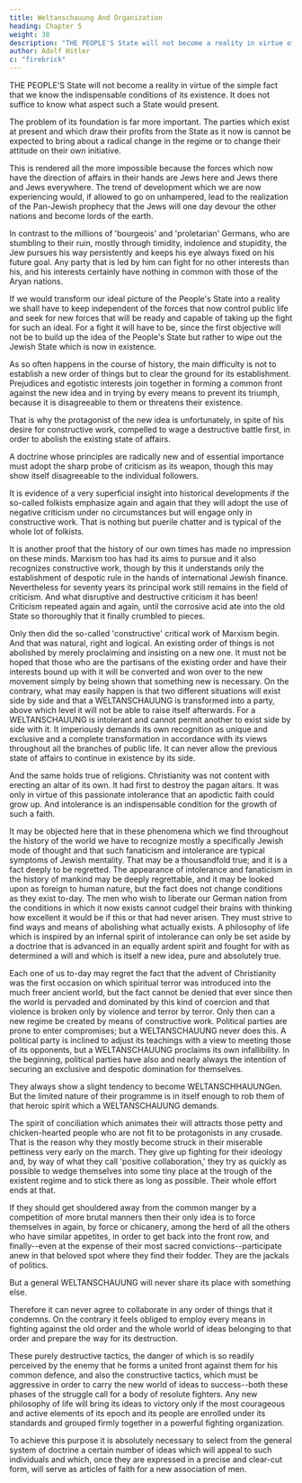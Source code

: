 ```yaml
---
title: Weltanschauung And Organization
heading: Chapter 5
weight: 38
description: "THE PEOPLE'S State will not become a reality in virtue of the simple fact that we know the indispensable conditions of its existence"
author: Adolf Hitler
c: "firebrick"
---
```



THE PEOPLE'S State will not become a reality in virtue of the simple fact that we know the indispensable conditions of its existence. It does not suffice to know what aspect such a State would present. 

The problem of its foundation is far more important. The parties which exist at present and which draw their profits from the State as it now is cannot be expected to bring about a radical change in the regime or to change their attitude on their own initiative. 

This is rendered all the more impossible because the forces which now have the direction of affairs in their hands are Jews here and Jews there and Jews everywhere. The trend of development which we are now experiencing would, if allowed to go on unhampered, lead to the realization of the Pan-Jewish prophecy that the Jews will one day devour the other nations and become lords of the earth.

In contrast to the millions of 'bourgeois' and 'proletarian' Germans, who are stumbling to their ruin, mostly through timidity, indolence and stupidity, the Jew pursues his way persistently and keeps his eye always fixed on his future goal. Any party that is led by him can fight for no other interests than his, and his interests certainly have nothing in
common with those of the Aryan nations.

If we would transform our ideal picture of the People's State into a reality we shall have to keep independent of the forces that now control public life and seek for new forces that will be ready and capable of taking up the fight for such an ideal. For a fight it will have to be, since the first objective will not be to build up the idea of the People's State but rather to wipe out the Jewish State which is now in existence. 

As so often happens in the course of history, the main difficulty is not to establish a new order of things but to clear the ground for its establishment. Prejudices and egotistic interests join together in forming a common front against the new idea and in trying by every means to
prevent its triumph, because it is disagreeable to them or threatens their existence.

That is why the protagonist of the new idea is unfortunately, in spite of his desire for constructive work, compelled to wage a destructive battle first, in order to abolish the existing state of affairs. 

A doctrine whose principles are radically new and of essential importance must adopt
the sharp probe of criticism as its weapon, though this may show itself disagreeable to
the individual followers.

It is evidence of a very superficial insight into historical developments if the so-called folkists emphasize again and again that they will adopt the use of negative criticism under no circumstances but will engage only in constructive work. That is nothing but
puerile chatter and is typical of the whole lot of folkists.

It is another proof that the history of our own times has made no impression on these minds. Marxism too has had
its aims to pursue and it also recognizes constructive work, though by this it
understands only the establishment of despotic rule in the hands of international Jewish
finance. Nevertheless for seventy years its principal work still remains in the field of
criticism. And what disruptive and destructive criticism it has been! Criticism repeated
again and again, until the corrosive acid ate into the old State so thoroughly that it
finally crumbled to pieces. 

Only then did the so-called 'constructive' critical work of Marxism begin. And that was natural, right and logical. An existing order of things is not abolished by merely proclaiming and insisting on a new one. It must not be hoped
that those who are the partisans of the existing order and have their interests bound up
with it will be converted and won over to the new movement simply by being shown
that something new is necessary. On the contrary, what may easily happen is that two
different situations will exist side by side and that a WELTANSCHAUUNG is
transformed into a party, above which level it will not be able to raise itself afterwards.
For a WELTANSCHAUUNG is intolerant and cannot permit another to exist side by
side with it. It imperiously demands its own recognition as unique and exclusive and a
complete transformation in accordance with its views throughout all the branches of
public life. It can never allow the previous state of affairs to continue in existence by its
side.

And the same holds true of religions.
Christianity was not content with erecting an altar of its own. It had first to destroy the
pagan altars. It was only in virtue of this passionate intolerance that an apodictic faith
could grow up. And intolerance is an indispensable condition for the growth of such a
faith.

It may be objected here that in these phenomena which we find throughout the history
of the world we have to recognize mostly a specifically Jewish mode of thought and
that such fanaticism and intolerance are typical symptoms of Jewish mentality. That
may be a thousandfold true; and it is a fact deeply to be regretted. The appearance of
intolerance and fanaticism in the history of mankind may be deeply regrettable, and it
may be looked upon as foreign to human nature, but the fact does not change
conditions as they exist to-day. The men who wish to liberate our German nation from
the conditions in which it now exists cannot cudgel their brains with thinking how 
excellent it would be if this or that had never arisen. They must strive to find ways and
means of abolishing what actually exists. A philosophy of life which is inspired by an
infernal spirit of intolerance can only be set aside by a doctrine that is advanced in an
equally ardent spirit and fought for with as determined a will and which is itself a new
idea, pure and absolutely true.

Each one of us to-day may regret the fact that the advent of Christianity was the first
occasion on which spiritual terror was introduced into the much freer ancient world,
but the fact cannot be denied that ever since then the world is pervaded and dominated
by this kind of coercion and that violence is broken only by violence and terror by
terror. Only then can a new regime be created by means of constructive work. Political
parties are prone to enter compromises; but a WELTANSCHAUUNG never does this. A
political party is inclined to adjust its teachings with a view to meeting those of its
opponents, but a WELTANSCHAUUNG proclaims its own infallibility.
In the beginning, political parties have also and nearly always the intention of securing
an exclusive and despotic domination for themselves.

They always show a slight tendency to become WELTANSCHHAUUNGen. But the limited nature of their
programme is in itself enough to rob them of that heroic spirit which a
WELTANSCHAUUNG demands. 

The spirit of conciliation which animates their will attracts those petty and chicken-hearted people who are not fit to be protagonists in any
crusade. That is the reason why they mostly become struck in their miserable pettiness
very early on the march. They give up fighting for their ideology and, by way of what
they call 'positive collaboration,' they try as quickly as possible to wedge themselves
into some tiny place at the trough of the existent regime and to stick there as long as
possible. Their whole effort ends at that. 

If they should get shouldered away from the common manger by a competition of more brutal manners then their only idea is to
force themselves in again, by force or chicanery, among the herd of all the others who
have similar appetites, in order to get back into the front row, and finally--even at the
expense of their most sacred convictions--participate anew in that beloved spot where
they find their fodder. They are the jackals of politics.

But a general WELTANSCHAUUNG will never share its place with something else.

Therefore it can never agree to collaborate in any order of things that it condemns. On the contrary it feels obliged to employ every means in fighting against the old order and the whole world of ideas belonging to that order and prepare the way for its
destruction.

These purely destructive tactics, the danger of which is so readily perceived by the enemy that he forms a united front against them for his common defence, and also the constructive tactics, which must be aggressive in order to carry the new world of ideas
to success--both these phases of the struggle call for a body of resolute fighters. Any
new philosophy of life will bring its ideas to victory only if the most courageous and 
active elements of its epoch and its people are enrolled under its standards and grouped
firmly together in a powerful fighting organization. 

To achieve this purpose it is absolutely necessary to select from the general system of doctrine a certain number of ideas which will appeal to such individuals and which, once they are expressed in a precise and clear-cut form, will serve as articles of faith for a new association of men. 


